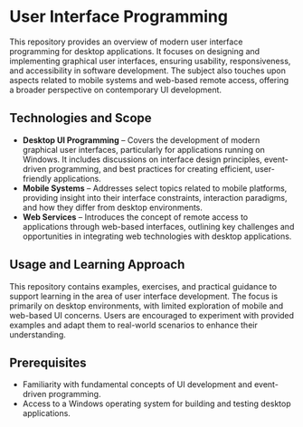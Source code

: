# User Interface Programming

This repository provides an overview of modern user interface programming for desktop applications. It focuses on designing and implementing graphical user interfaces, ensuring usability, responsiveness, and accessibility in software development. The subject also touches upon aspects related to mobile systems and web-based remote access, offering a broader perspective on contemporary UI development.

## Technologies and Scope

- **Desktop UI Programming** – Covers the development of modern graphical user interfaces, particularly for applications running on Windows. It includes discussions on interface design principles, event-driven programming, and best practices for creating efficient, user-friendly applications.
- **Mobile Systems** – Addresses select topics related to mobile platforms, providing insight into their interface constraints, interaction paradigms, and how they differ from desktop environments.
- **Web Services** – Introduces the concept of remote access to applications through web-based interfaces, outlining key challenges and opportunities in integrating web technologies with desktop applications.

## Usage and Learning Approach

This repository contains examples, exercises, and practical guidance to support learning in the area of user interface development. The focus is primarily on desktop environments, with limited exploration of mobile and web-based UI concerns. Users are encouraged to experiment with provided examples and adapt them to real-world scenarios to enhance their understanding.

## Prerequisites

- Familiarity with fundamental concepts of UI development and event-driven programming.
- Access to a Windows operating system for building and testing desktop applications.
